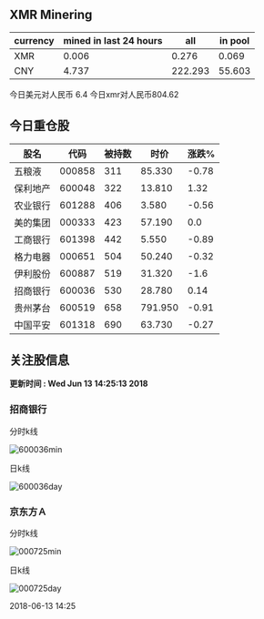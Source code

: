 ## XMR Minering

|currency|mined in last 24 hours|all|in pool|
|---|---|---|---|
|XMR|0.006|0.276|0.069|
|CNY|4.737|222.293|55.603|

今日美元对人民币 6.4	今日xmr对人民币804.62


## 今日重仓股 

|股名|代码|被持数|时价|涨跌%|
|---|---|---|---|---|
|五粮液|000858|311|85.330|-0.78|
|保利地产|600048|322|13.810|1.32|
|农业银行|601288|406|3.580|-0.56|
|美的集团|000333|423|57.190|0.0|
|工商银行|601398|442|5.550|-0.89|
|格力电器|000651|504|50.240|-0.32|
|伊利股份|600887|519|31.320|-1.6|
|招商银行|600036|530|28.780|0.14|
|贵州茅台|600519|658|791.950|-0.91|
|中国平安|601318|690|63.730|-0.27|

## 关注股信息
**更新时间 : Wed Jun 13 14:25:13 2018**
### 招商银行 
分时k线

![600036min](http://image.sinajs.cn/newchart/min/n/sh600036.gif)

日k线

![600036day](http://image.sinajs.cn/newchart/daily/n/sh600036.gif)

### 京东方Ａ 
分时k线

![000725min](http://image.sinajs.cn/newchart/min/n/sz000725.gif)

日k线

![000725day](http://image.sinajs.cn/newchart/daily/n/sz000725.gif)

2018-06-13 14:25